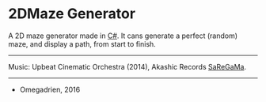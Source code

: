 # 2DMaze Generator

A 2D maze generator made in [C#](https://en.wikipedia.org/wiki/C_Sharp_(programming_language)). It cans generate a perfect (random) maze, and display a path, from start to finish.

---

Music: Upbeat Cinematic Orchestra (2014), Akashic Records [SaReGaMa](https://www.jamendo.com/track/1143942/upbeat-cinematic-orchestra).

---

* Omegadrien, 2016
